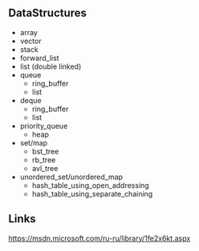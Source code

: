 
## DataStructures

- array
- vector
- stack
- forward_list
- list (double linked)
- queue
  - ring_buffer
  - list
- deque
  - ring_buffer
  - list
- priority_queue
  - heap
- set/map
  - bst_tree
  - rb_tree
  - avl_tree
- unordered_set/unordered_map
  - hash_table_using_open_addressing
  - hash_table_using_separate_chaining
  
## Links
  
  https://msdn.microsoft.com/ru-ru/library/1fe2x6kt.aspx
